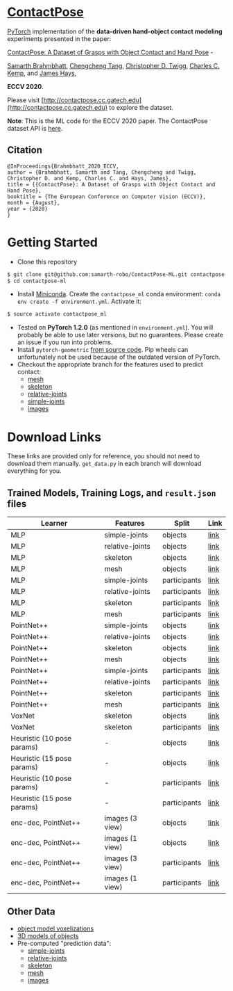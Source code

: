 # [ContactPose](https://contactpose.cc.gatech.edu)

[PyTorch](https://pytorch.org) implementation of the **data-driven hand-object contact modeling** experiments presented in the paper:

[ContactPose: A Dataset of Grasps with Object Contact and Hand Pose]() - 

[Samarth Brahmbhatt](https://samarth-robo.github.io/),
[Chengcheng Tang](https://scholar.google.com/citations?hl=en&user=WbG27wQAAAAJ),
[Christopher D. Twigg](https://scholar.google.com/citations?hl=en&user=aN-lQ0sAAAAJ),
[Charles C. Kemp](http://charliekemp.com/), and
[James Hays](https://www.cc.gatech.edu/~hays/),

**ECCV 2020**.

Please visit [http://contactpose.cc.gatech.edu](http://contactpose.cc.gatech.edu) to explore the dataset.

**Note**: This is the ML code for the ECCV 2020 paper. The ContactPose
dataset API is [here](https://github.com/facebookresearch/ContactPose).

## Citation
```
@InProceedings{Brahmbhatt_2020_ECCV,
author = {Brahmbhatt, Samarth and Tang, Chengcheng and Twigg, Christopher D. and Kemp, Charles C. and Hays, James},
title = {{ContactPose}: A Dataset of Grasps with Object Contact and Hand Pose},
booktitle = {The European Conference on Computer Vision (ECCV)},
month = {August},
year = {2020}
}
```

# Getting Started

- Clone this repository
```bash
$ git clone git@github.com:samarth-robo/ContactPose-ML.git contactpose-ml
$ cd contactpose-ml
```
-  Install [Miniconda](https://docs.conda.io/en/latest/miniconda.html). Create the `contactpose_ml` conda environment:
`conda env create -f environment.yml`. Activate it:
```bash
$ source activate contactpose_ml
```
- Tested on **PyTorch 1.2.0** (as mentioned in `environment.yml`).
You will probably be able to use later versions, but no guarantees. Please create an issue if you run into problems.
- Install `pytorch-geometric` [from source code](https://pytorch-geometric.readthedocs.io/en/latest/notes/installation.html#installation-from-source).
Pip wheels can unfortunately not be used because of the outdated version of PyTorch.
- Checkout the appropriate branch for the features used to predict contact:
  - [mesh](https://github.com/samarth-robo/ContactPose-ML/tree/mesh)
  - [skeleton](https://github.com/samarth-robo/ContactPose-ML/tree/skeleton)
  - [relative-joints](https://github.com/samarth-robo/ContactPose-ML/tree/relative-joints)
  - [simple-joints](https://github.com/samarth-robo/ContactPose-ML/tree/simple-joints)
  - [images](https://github.com/samarth-robo/ContactPose-ML/tree/images)

# Download Links
These links are provided only for reference, you should not need to download them manually.
`get_data.py` in each branch will download everything for you.

## Trained Models, Training Logs, and `result.json` files

| **Learner**         | **Features**    | **Split**   | **Link** |
|---------------------|-----------------|-------------|------|
| MLP | simple-joints | objects | [link](https://www.dropbox.com/sh/diu3ceafm2d29f7/AAB23ugU_1oWQ1kk6lNAKZyya?dl=1) |
| MLP | relative-joints | objects | [link](https://www.dropbox.com/sh/ifb37j6h8ni8851/AAA7JLz96cKmZwzTRwI6G9Vza?dl=1)|
| MLP | skeleton | objects | [link](https://www.dropbox.com/sh/jszbnc5txyp1lny/AABKT8Z9DeHlgZyP7hRxilToa?dl=1) |
| MLP | mesh | objects | [link](https://www.dropbox.com/sh/4dt5rk8ker3hx56/AABni1Czr6RfQ_6r4pTf18oWa?dl=1) |
| MLP | simple-joints | participants | [link](https://www.dropbox.com/sh/4im9mm4nluy5vna/AADOGgTwVClXfmLSojhgDfZYa?dl=1) |
| MLP | relative-joints | participants | [link](https://www.dropbox.com/sh/0ztxdonvdhbftoj/AACJCU3FLQFMo9BINwIc-ZLFa?dl=1) |
| MLP | skeleton | participants | [link](https://www.dropbox.com/sh/x6wl7pbj64y3zxa/AAASD_pFlaUVtgD6_lLIO2lQa?dl=1) |
| MLP | mesh | participants | [link](https://www.dropbox.com/sh/z5q92scdcm4vz41/AABH88OJOFzvAG47y5i9HqNva?dl=1) |
| PointNet++ | simple-joints | objects | [link](https://www.dropbox.com/sh/osq52js7v67f86w/AACiTAWVfiYCo5sqh6LLNLTya?dl=1) |
| PointNet++ | relative-joints | objects | [link](https://www.dropbox.com/sh/6qzsu7dfrw29qzn/AABbiLDaKGz0g06xe25cuJEza?dl=1) |
| PointNet++ | skeleton | objects | [link](https://www.dropbox.com/sh/oo2xsjoklnxwfi7/AAB1By9ELXgpcxfxu11zvKFka?dl=1) |
| PointNet++ | mesh | objects | [link](https://www.dropbox.com/sh/sbskyrjffansvkn/AADIoqzUOv2lh8kzUPzdQkNBa?dl=1) |
| PointNet++ | simple-joints | participants | [link](https://www.dropbox.com/sh/6p3incblwvf87e8/AAATyVHlddD-sEURHoS8Dn-ya?dl=1) |
| PointNet++ | relative-joints | participants | [link](https://www.dropbox.com/sh/ejfljimt4dj92tu/AADq-cPe3nFQ5cXXpQHTlO_Wa?dl=1) |
| PointNet++ | skeleton | participants | [link](https://www.dropbox.com/sh/e6gm4mwsbaqml89/AACPnfzQtL1-YqoMpXkIiA4na?dl=1) |
| PointNet++ | mesh | participants | [link](https://www.dropbox.com/sh/rx4pge4m6mpsb86/AACtSocTvxOexVl3VFL_p8Xpa?dl=1) |
| VoxNet | skeleton | objects | [link](https://www.dropbox.com/sh/1ykqz8pddya1zu7/AABXAuwMIaBLncLmq2t_hoRIa?dl=1) |
| VoxNet | skeleton | participants | [link](https://www.dropbox.com/sh/13mygnw3yu70f5u/AADIGFoV_HNBvoRc_iRGypURa?dl=1) |
| Heuristic (10 pose params) | - | objects | [link](https://www.dropbox.com/sh/478b5v3gp6euzom/AABt_-24TBlglf3c_mctklwZa?dl=1) |
| Heuristic (15 pose params) | - | objects | [link](https://www.dropbox.com/sh/8zidjcmxp50cpuu/AAC6Gq4Kx_AwtOREd6Nh5Of_a?dl=1) |
| Heuristic (10 pose params) | - | participants | [link](https://www.dropbox.com/sh/l1erk9cm3h740st/AADp3MG1-L-PdBH6k11v8fxsa?dl=1) |
| Heuristic (15 pose params) | - | participants | [link](https://www.dropbox.com/sh/lob3yszezysj6ni/AADKhDrOhtJGNuqRETBhFds8a?dl=1) |
| enc-dec, PointNet++ | images (3 view) | objects | [link](https://www.dropbox.com/sh/v8gu9ic5ht1f6hj/AAACckYFTRZu-dfJG17ZaVgLa?dl=1) |
| enc-dec, PointNet++ | images (1 view) | objects | [link](https://www.dropbox.com/sh/lotm1tas810oiip/AABluumM2UccoGcAsJzFsPOma?dl=1) |
| enc-dec, PointNet++ | images (3 view) | participants | [link](https://www.dropbox.com/sh/arp2ujgj15j0wuk/AACvKquP9-1zhd--199rpHuda?dl=1) |
| enc-dec, PointNet++ | images (1 view) | participants | [link](https://www.dropbox.com/sh/x2csef9nhnuw231/AAAZS7cWh7OFsBXbEuz4R_maa?dl=1) |

## Other Data

- [object model voxelizations](https://www.dropbox.com/sh/zyy9jyo6pzat456/AABwO3cR6uVe0bKMXfXn55XQa?dl=1)
- [3D models of objects](https://www.dropbox.com/sh/l76a01eyx6sxoll/AACrvU_QYRG8A8pevM1QPCs9a?dl=1)
- Pre-computed "prediction data":
  - [simple-joints](https://www.dropbox.com/s/a6rydh8y0fl85d6/simple-joints_prediction_data.zip?dl=1)
  - [relative-joints](https://www.dropbox.com/s/2y9h66mctofs1cj/relative-joints_prediction_data.zip?dl=1)
  - [skeleton](https://www.dropbox.com/s/7xyrafply27efog/skeleton_prediction_data.zip?dl=1)
  - [mesh](https://www.dropbox.com/s/fjfc81203u418pw/mesh_prediction_data.zip?dl=1)
  - [images](https://www.dropbox.com/s/i6j0e9hxdadun9k/images_prediction_data.zip?dl=1)
